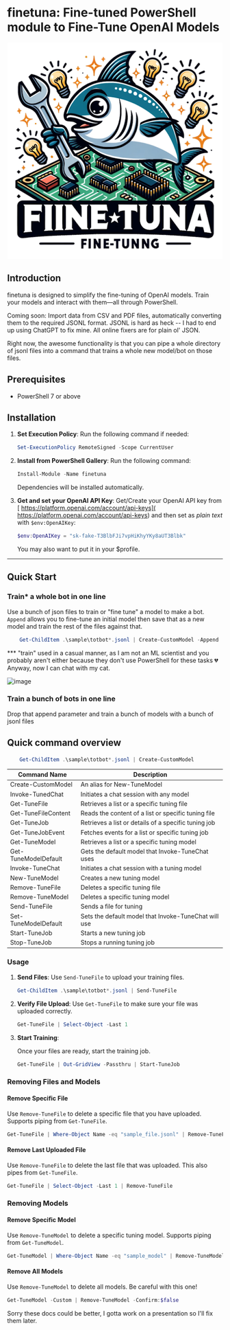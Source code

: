 # finetuna: Fine-tuned PowerShell module to Fine-Tune OpenAI Models

<p align="center">
  <img src="./logo.png"/>
</p>

## Introduction

finetuna is designed to simplify the fine-tuning of OpenAI models. Train your models and interact with them—all through PowerShell.

Coming soon: Import data from CSV and PDF files, automatically converting them to the required JSONL format. JSONL is hard as heck -- I had to end up using ChatGPT to fix mine. All online fixers are for plain ol' JSON.

Right now, the awesome functionality is that you can pipe a whole directory of jsonl files into a command that trains a whole new model/bot on those files.

## Prerequisites

- PowerShell 7 or above

## Installation

1. **Set Execution Policy**:
   Run the following command if needed:
    ```powershell
    Set-ExecutionPolicy RemoteSigned -Scope CurrentUser
    ```

2. **Install from PowerShell Gallery**:
    Run the following command:
    ```powershell
    Install-Module -Name finetuna
    ```
    Dependencies will be installed automatically.

3. **Get and set your OpenAI API Key**:
   Get/Create your OpenAI API key from [ https://platform.openai.com/account/api-keys]( https://platform.openai.com/account/api-keys) and then set as *plain text* with `$env:OpenAIKey`:
    ```powershell
    $env:OpenAIKey = "sk-fake-T3BlbFJi7vpHiKhyYKy8aUT3Blbk"
    ```
   You may also want to put it in your $profile.
---
## Quick Start

### Train* a whole bot in one line

Use a bunch of json files to train or "fine tune" a model to make a bot. `Append` allows you to fine-tune an initial model then save that as a new model and train the rest of the files against that.

```powershell
    Get-ChildItem .\sample\totbot*.jsonl | Create-CustomModel -Append
```

*** "train" used in a casual manner, as I am not an ML scientist and you probably aren't either because they don't use PowerShell for these tasks 💔 Anyway, now I can chat with my cat.

![image](https://github.com/potatoqualitee/finetuna/assets/8278033/46ccab85-8cb8-4945-ab1a-09bec63f3718)

### Train a bunch of bots in one line

Drop that append parameter and train a bunch of models with a bunch of jsonl files

## Quick command overview

```powershell
    Get-ChildItem .\sample\totbot*.jsonl | Create-CustomModel
```
| Command Name       | Description                                        |
|--------------------|----------------------------------------------------|
| Create-CustomModel | An alias for New-TuneModel                         |
| Invoke-TunedChat   | Initiates a chat session with any model            |
| Get-TuneFile       | Retrieves a list or a specific tuning file         |
| Get-TuneFileContent| Reads the content of a list or specific tuning file|
| Get-TuneJob        | Retrieves a list or details of a specific tuning job|
| Get-TuneJobEvent   | Fetches events for a list or specific tuning job   |
| Get-TuneModel      | Retrieves a list or a specific tuning model        |
| Get-TuneModelDefault| Gets the default model that Invoke-TuneChat uses|
| Invoke-TuneChat    | Initiates a chat session with a tuning model       |
| New-TuneModel      | Creates a new tuning model                         |
| Remove-TuneFile    | Deletes a specific tuning file                     |
| Remove-TuneModel   | Deletes a specific tuning model                    |
| Send-TuneFile      | Sends a file for tuning                            |
| Set-TuneModelDefault| Sets the default model that Invoke-TuneChat will use|
| Start-TuneJob      | Starts a new tuning job                            |
| Stop-TuneJob       | Stops a running tuning job                         |

### Usage

1. **Send Files**:
   Use `Send-TuneFile` to upload your training files.

    ```powershell
    Get-ChildItem .\sample\totbot*.jsonl | Send-TuneFile
    ```

2. **Verify File Upload**:
   Use `Get-TuneFile` to make sure your file was uploaded correctly.

    ```powershell
    Get-TuneFile | Select-Object -Last 1
    ```


1. **Start Training**:

   Once your files are ready, start the training job.
    ```powershell
    Get-TuneFile | Out-GridView -Passthru | Start-TuneJob
    ```

### Removing Files and Models

#### Remove Specific File
Use `Remove-TuneFile` to delete a specific file that you have uploaded. Supports piping from `Get-TuneFile`.

```powershell
Get-TuneFile | Where-Object Name -eq "sample_file.jsonl" | Remove-TuneFile
```

#### Remove Last Uploaded File
Use `Remove-TuneFile` to delete the last file that was uploaded. This also pipes from `Get-TuneFile`.

```powershell
Get-TuneFile | Select-Object -Last 1 | Remove-TuneFile
```

### Removing Models

#### Remove Specific Model
Use `Remove-TuneModel` to delete a specific tuning model. Supports piping from `Get-TuneModel`.

```powershell
Get-TuneModel | Where-Object Name -eq "sample_model" | Remove-TuneModel
```

#### Remove All Models
Use `Remove-TuneModel` to delete all models. Be careful with this one!

```powershell
Get-TuneModel -Custom | Remove-TuneModel -Confirm:$false
```

Sorry these docs could be better, I gotta work on a presentation so I'll fix them later.
